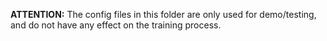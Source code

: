 **ATTENTION:**
The config files in this folder are only used for demo/testing, and do not have any effect on the training process.